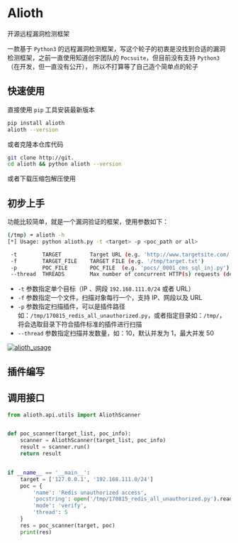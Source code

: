 # Alioth
开源远程漏洞检测框架

一款基于 `Python3` 的远程漏洞检测框架，写这个轮子的初衷是没找到合适的漏洞检测框架，之前一直使用知道创宇团队的 `Pocsuite`，但目前没有支持 `Python3`（在开发，但一直没有公开），
所以不打算等了自己造个简单点的轮子

## 快速使用

直接使用 `pip` 工具安装最新版本

```bash
pip install alioth
alioth --version
```

或者克隆本仓库代码

```bash
git clone http://git.
cd alioth && python alioth --version
```

或者下载压缩包解压使用


## 初步上手

功能比较简单，就是一个漏洞验证的框架，使用参数如下：

```bash
(/tmp) ➜ alioth -h
[*] Usage: python alioth.py -t <target> -p <poc_path or all>

 -t        TARGET         Target URL (e.g. 'http://www.targetsite.com/')
 -f        TARGET_FILE    TARGET FILE (e.g. '/tmp/target.txt')
 -p        POC_FILE       POC_FILE  (e.g. 'pocs/_0001_cms_sql_inj.py') or all
 --thread  THREADS        Max number of concurrent HTTP(s) requests (default 5)
```

- `-t` 参数指定单个目标（IP 、网段 `192.168.111.0/24` 或者 URL）
- `-f` 参数指定一个文件，扫描对象每行一个，支持 IP、网段以及 URL
- `-p` 参数指定扫描插件，可以是插件路径如：`/tmp/170815_redis_all_unauthorized.py`，或者指定目录如：`/tmp/`，将会选取目录下符合插件标准的插件进行扫描
- `--thread`  参数指定扫描并发数量，如：10，默认并发为 1，最大并发 50


[![alioth_usage](https://asciinema.org/a/X6eAlybTCn0f4x0Yo4LRtLS3N.svg)](https://asciinema.org/a/X6eAlybTCn0f4x0Yo4LRtLS3N)

## 插件编写




## 调用接口

```python
from alioth.api.utils import AliothScanner


def poc_scanner(target_list, poc_info):
    scanner = AliothScanner(target_list, poc_info)
    result = scanner.run()
    return result


if __name__ == '__main__':
    target = ['127.0.0.1', '192.168.111.0/24']
    poc = {
        'name': 'Redis unauthorized access',
        'pocstring': open('/tmp/170815_redis_all_unauthorized.py').read(),
        'mode': 'verify',
        'thread': 5
    }
    res = poc_scanner(target, poc)
    print(res)
```
